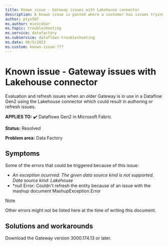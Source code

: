 ```yaml
---
title: Known issue - Gateway issues with Lakehouse connector
description: A known issue is posted where a customer has issues trying to refresh a dataflow that connects to a Lakehouse using a Gateway
author: ptyx507
ms.author: miescobar
ms.topic: troubleshooting  
ms.service: datafactory
ms.subservice: dataflows-troubleshooting
ms.date: 06/5/2023
ms.custom: known-issue-???
---
```


# Known issue - Gateway issues with Lakehouse connector

Evaluation and refresh issues when an older Gateway is in use in a Dataflow Gen2 using the Lakehouse connector which could result in authoring or refresh issues.

**APPLIES TO:** ✔️ Dataflows Gen2 in Microsoft Fabric

**Status:** Resolved

**Problem area:** Data Factory

## Symptoms

Some of the errors that could be triggered because of this issue:

* *An exception ocurrred: The given data source kind is not supported. Data source kind: Lakehouse*
* *null Error: Couldn't refresh the entity because of an issue with the mashup document MashupException.Error

>[!Note]
>Other errors might not be listed here at the time of writing this document.

## Solutions and workarounds

Download the Gateway version 3000.174.13 or later.